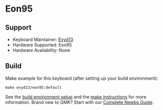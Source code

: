 # Eon95

## Support
* Keyboard Maintainer: [Evyd13](https://github.com/evyd13)
* Hardware Supported: Eon95
* Hardware Availability: None

## Build
Make example for this keyboard (after setting up your build environment):

    make evyd13/eon95:default

See the [build environment setup](https://docs.qmk.fm/#/getting_started_build_tools) and the [make instructions](https://docs.qmk.fm/#/getting_started_make_guide) for more information. Brand new to QMK? Start with our [Complete Newbs Guide](https://docs.qmk.fm/#/newbs).